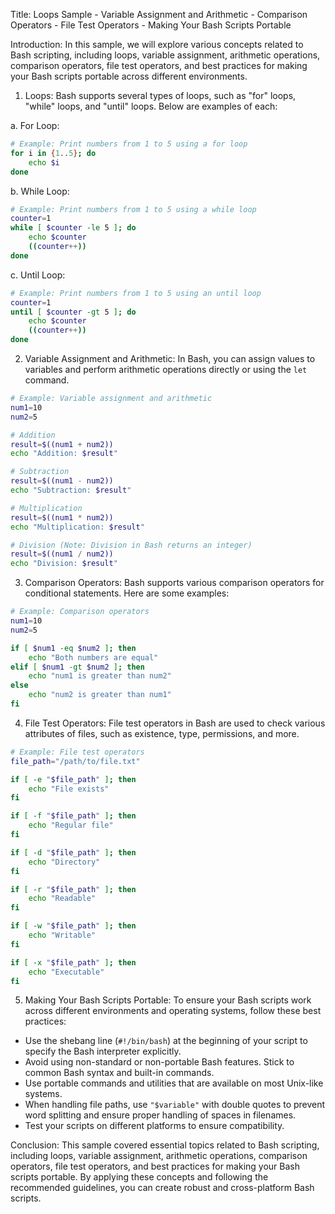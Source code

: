 Title: Loops Sample - Variable Assignment and Arithmetic - Comparison Operators - File Test Operators - Making Your Bash Scripts Portable

Introduction:
In this sample, we will explore various concepts related to Bash scripting, including loops, variable assignment, arithmetic operations, comparison operators, file test operators, and best practices for making your Bash scripts portable across different environments.

1. Loops:
Bash supports several types of loops, such as "for" loops, "while" loops, and "until" loops. Below are examples of each:

a. For Loop:
```bash
# Example: Print numbers from 1 to 5 using a for loop
for i in {1..5}; do
    echo $i
done
```

b. While Loop:
```bash
# Example: Print numbers from 1 to 5 using a while loop
counter=1
while [ $counter -le 5 ]; do
    echo $counter
    ((counter++))
done
```

c. Until Loop:
```bash
# Example: Print numbers from 1 to 5 using an until loop
counter=1
until [ $counter -gt 5 ]; do
    echo $counter
    ((counter++))
done
```

2. Variable Assignment and Arithmetic:
In Bash, you can assign values to variables and perform arithmetic operations directly or using the `let` command.

```bash
# Example: Variable assignment and arithmetic
num1=10
num2=5

# Addition
result=$((num1 + num2))
echo "Addition: $result"

# Subtraction
result=$((num1 - num2))
echo "Subtraction: $result"

# Multiplication
result=$((num1 * num2))
echo "Multiplication: $result"

# Division (Note: Division in Bash returns an integer)
result=$((num1 / num2))
echo "Division: $result"
```

3. Comparison Operators:
Bash supports various comparison operators for conditional statements. Here are some examples:

```bash
# Example: Comparison operators
num1=10
num2=5

if [ $num1 -eq $num2 ]; then
    echo "Both numbers are equal"
elif [ $num1 -gt $num2 ]; then
    echo "num1 is greater than num2"
else
    echo "num2 is greater than num1"
fi
```

4. File Test Operators:
File test operators in Bash are used to check various attributes of files, such as existence, type, permissions, and more.

```bash
# Example: File test operators
file_path="/path/to/file.txt"

if [ -e "$file_path" ]; then
    echo "File exists"
fi

if [ -f "$file_path" ]; then
    echo "Regular file"
fi

if [ -d "$file_path" ]; then
    echo "Directory"
fi

if [ -r "$file_path" ]; then
    echo "Readable"
fi

if [ -w "$file_path" ]; then
    echo "Writable"
fi

if [ -x "$file_path" ]; then
    echo "Executable"
fi
```

5. Making Your Bash Scripts Portable:
To ensure your Bash scripts work across different environments and operating systems, follow these best practices:

- Use the shebang line (`#!/bin/bash`) at the beginning of your script to specify the Bash interpreter explicitly.
- Avoid using non-standard or non-portable Bash features. Stick to common Bash syntax and built-in commands.
- Use portable commands and utilities that are available on most Unix-like systems.
- When handling file paths, use `"$variable"` with double quotes to prevent word splitting and ensure proper handling of spaces in filenames.
- Test your scripts on different platforms to ensure compatibility.

Conclusion:
This sample covered essential topics related to Bash scripting, including loops, variable assignment, arithmetic operations, comparison operators, file test operators, and best practices for making your Bash scripts portable. By applying these concepts and following the recommended guidelines, you can create robust and cross-platform Bash scripts.